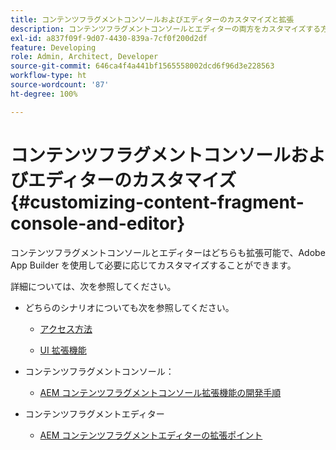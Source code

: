 ```yaml
---
title: コンテンツフラグメントコンソールおよびエディターのカスタマイズと拡張
description: コンテンツフラグメントコンソールとエディターの両方をカスタマイズする方法を学ぶ
exl-id: a837f09f-9d07-4430-839a-7cf0f200d2df
feature: Developing
role: Admin, Architect, Developer
source-git-commit: 646ca4f4a441bf1565558002dcd6f96d3e228563
workflow-type: ht
source-wordcount: '87'
ht-degree: 100%

---
```


# コンテンツフラグメントコンソールおよびエディターのカスタマイズ {#customizing-content-fragment-console-and-editor}

コンテンツフラグメントコンソールとエディターはどちらも拡張可能で、Adobe App Builder を使用して必要に応じてカスタマイズすることができます。

詳細については、次を参照してください。

* どちらのシナリオについても次を参照してください。

   * [アクセス方法](https://developer.adobe.com/uix/docs/guides/get-access/)

   * [UI 拡張機能](https://developer.adobe.com/uix/docs/)

* コンテンツフラグメントコンソール：

   * [AEM コンテンツフラグメントコンソール拡張機能の開発手順](https://developer.adobe.com/uix/docs/services/aem-cf-console-admin/extension-development/)

* コンテンツフラグメントエディター

   * [AEM コンテンツフラグメントエディターの拡張ポイント](https://developer.adobe.com/uix/docs/services/aem-cf-editor/api/)

